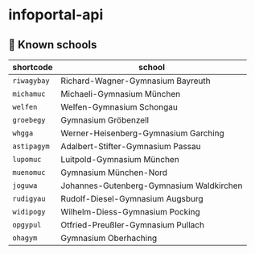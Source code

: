 # infoportal-api

## 🏫 Known schools
|shortcode|school|
|--|--|
|`riwagybay`|Richard-Wagner-Gymnasium Bayreuth|
|`michamuc`|Michaeli-Gymnasium München|
|`welfen`|Welfen-Gymnasium Schongau|
|`groebegy`|Gymnasium Gröbenzell|
|`whgga`|Werner-Heisenberg-Gymnasium Garching|
|`astipagym`|Adalbert-Stifter-Gymnasium Passau|
|`lupomuc`|Luitpold-Gymnasium München|
|`muenomuc`|Gymnasium München-Nord|
|`joguwa`|Johannes-Gutenberg-Gymnasium Waldkirchen|
|`rudigyau`|Rudolf-Diesel-Gymnasium Augsburg|
|`widipogy`|Wilhelm-Diess-Gymnasium Pocking|
|`opgypul`|Otfried-Preußler-Gymnasium Pullach|
|`ohagym`|Gymnasium Oberhaching|
